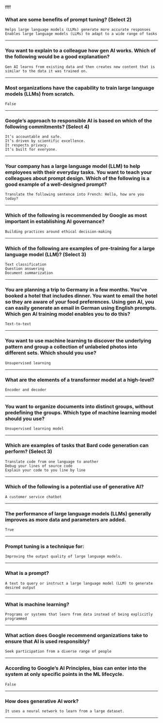 ffff
### What are some benefits of prompt tuning? (Select 2)
```Helps large language models (LLMs) generate more accurate responses``` <br>
```Enables large language models (LLMs) to adapt to a wide range of tasks``` 
____
### You want to explain to a colleague how gen AI works. Which of the following would be a good explanation?
```Gen AI learns from existing data and then creates new content that is similar to the data it was trained on.```
____
### Most organizations have the capability to train large language models (LLMs) from scratch.
```False```
____
### Google’s approach to responsible AI is based on which of the following commitments? (Select 4)
```It’s accountable and safe.``` <br>
```It’s driven by scientific excellence.``` <br>
```It respects privacy.``` <br>
```It’s built for everyone.```
____
### Your company has a large language model (LLM) to help employees with their everyday tasks. You want to teach your colleagues about prompt design. Which of the following is a good example of a well-designed prompt?
```Translate the following sentence into French: Hello, how are you today?```
____
### Which of the following is recommended by Google as most important in establishing AI governance?
```Building practices around ethical decision-making```
____
### Which of the following are examples of pre-training for a large language model (LLM)? (Select 3)
```Text classification``` <br>
```Question answering``` <br>
```Document summarization```
____
### You are planning a trip to Germany in a few months. You’ve booked a hotel that includes dinner. You want to email the hotel so they are aware of your food preferences. Using gen AI, you can easily generate an email in German using English prompts. Which gen AI training model enables you to do this?
```Text-to-text```
____
### You want to use machine learning to discover the underlying pattern and group a collection of unlabeled photos into different sets. Which should you use?
```Unsupervised learning```
____
### What are the elements of a transformer model at a high-level?
```Encoder and decoder```
____
### You want to organize documents into distinct groups, without predefining the groups. Which type of machine learning model should you use?
```Unsupervised learning model```
____
### Which are examples of tasks that Bard code generation can perform? (Select 3)
```Translate code from one language to another``` <br>
```Debug your lines of source code``` <br>
```Explain your code to you line by line```
____
### Which of the following is a potential use of generative AI?
```A customer service chatbot```
____
### The performance of large language models (LLMs) generally improves as more data and parameters are added.
```True```
____
### Prompt tuning is a technique for:
```Improving the output quality of large language models.```
____
### What is a prompt?
```A text to query or instruct a large language model (LLM) to generate desired output```
____
### What is machine learning?
```Programs or systems that learn from data instead of being explicitly programmed```
____
### What action does Google recommend organizations take to ensure that AI is used responsibly?
```Seek participation from a diverse range of people```
____
### According to Google’s AI Principles, bias can enter into the system at only specific points in the ML lifecycle.
```False```
____
### How does generative AI work?
```It uses a neural network to learn from a large dataset.```
____
